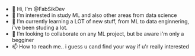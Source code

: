 - 👋 Hi, I’m @FabSikDev
- 👀 I’m interested in study ML and also other areas from data science
- 🌱 I’m currently learning a LOT of new stuff, from ML to data enginnering, i've been studing a lot.
- 💞️ I’m looking to collaborate on any ML project, but be aware i'm only a begginer
- 📫 How to reach me.. i guess u cand find your way if u'r really interested
